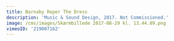 ```yaml
---
title: Barnaby Roper The Dress
description: 'Music & Sound Design, 2017. Not Commissioned.'
image: /cms/images/Skærmbillede 2017-08-29 kl. 13.44.09.png
vimeoID: '219007162'
---
```








